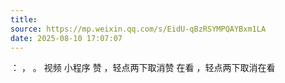 ```yaml
---
title: 
source: https://mp.weixin.qq.com/s/EidU-qBzRSYMPQAYBxm1LA
date: 2025-08-10 17:07:07
---
```


： ， 。 视频 小程序 赞 ，轻点两下取消赞 在看 ，轻点两下取消在看